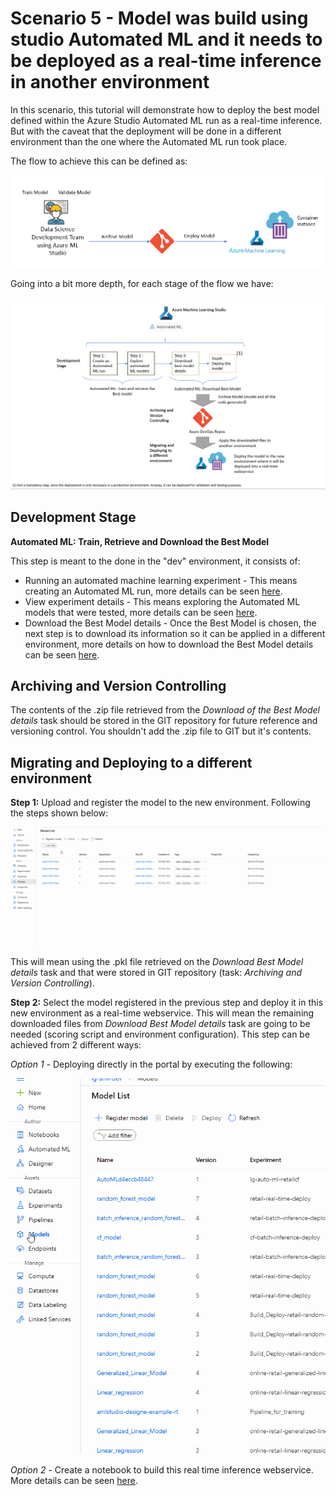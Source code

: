 # Scenario 5 - Model was build using studio Automated ML and it needs to be deployed as a real-time inference in another environment

In this scenario, this tutorial will demonstrate how to deploy the best model defined within the Azure Studio Automated ML run as a real-time inference. But with the caveat that the deployment will be done in a different environment than the one where the Automated ML run took place.

The flow to achieve this can be defined as:

<p align="center">
  <img src="../Images/devops2c.png">
</p>

Going into a bit more depth, for each stage of the flow we have:

![](../Images/devops_autmoml1.png)

## Development Stage

**Automated ML: Train, Retrieve and Download the Best Model** 

This step is meant to the done in the "dev" environment, it consists of:

* Running an automated machine learning experiment - This means creating an Automated ML run, more details can be seen [here](../Documents/Automated-ML.md#New-AutomatedML-Run).
* View experiment details - This means exploring the Automated ML models that were tested, more details can be seen [here](../Documents/Automated-ML.md#Explore-AutomatedML-Models).
* Download the Best Model details - Once the Best Model is chosen, the next step is to download its information so it can be applied in a different environment, more details on how to download the Best Model details can be seen [here](../Documents/Automated-ML.md#Download-Best-Model).

## Archiving and Version Controlling

The contents of the .zip file retrieved from the _Download of the Best Model details_ task should be stored in the GIT repository for future reference and versioning control. You shouldn't add the .zip file to GIT but it's contents.

## Migrating and Deploying to a different environment

**Step 1:** Upload and register the model to the new environment. Following the steps shown below:

![](../Images/devops2d.gif)

This will mean using the .pkl file retrieved on the _Download Best Model details_ task and that were stored in GIT repository (task: _Archiving and Version Controlling_).

**Step 2:** Select the model registered in the previous step and deploy it in this new environment as a real-time webservice. This will mean the remaining downloaded files from   _Download Best Model details_ task are going to be needed (scoring script and environment configuration). This step can be achieved from 2 different ways:

_Option 1_ - Deploying directly in the portal by executing the following:

![](../Images/devops24.gif)

_Option 2_ - Create a notebook to build this real time inference webservice. More details can be seen [here](../Documents/Deploy-Real-Time-Service.md#Inf-Pipeline-infconfig).
